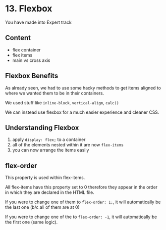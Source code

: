 # 13. Flexbox

You have made into Expert track

## Content

- flex container
- flex items
- main vs cross axis

## Flexbox Benefits

As already seen, we had to use some hacky methods to get items aligned to where we wanted them to be in their containers.

We used stuff like `inline-block`, `vertical-align`, `calc()`

We can instead use flexbox for a much easier experience and cleaner CSS.

## Understanding Flexbox

1. apply `display: flex;` to a container
2. all of the elements nested within it are now `flex-items`
3. you can now arrange the items easily

## flex-order

This property is used within flex-items.

All flex-items have this property set to 0 therefore they appear in the order in which they are declared in the HTML file.

If you were to change one of them to `flex-order: 1;`, it will automatically be the last one (b/c all of them are at 0)

If you were to change one of the to `flex-order: -1`, it will automatically be the first one (same logic).
